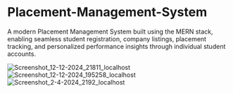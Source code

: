 # Placement-Management-System
A modern Placement Management System built using the MERN stack, enabling seamless student registration, company listings, placement tracking, and personalized performance insights through individual student accounts.

![Screenshot_12-12-2024_21811_localhost](https://github.com/user-attachments/assets/998d8273-39c4-4593-af12-84480123b108)
![Screenshot_12-12-2024_195258_localhost](https://github.com/user-attachments/assets/b4aacc9f-fa80-4ea7-9486-3fc67defd4b5)
![Screenshot_2-4-2024_2192_localhost](https://github.com/user-attachments/assets/ccbf31bb-8b4d-4f9f-8f5e-105005baeefb)



